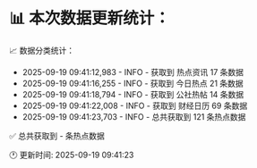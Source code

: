 📊 本次数据更新统计：
==========================

📈 数据分类统计：
- 2025-09-19 09:41:12,983 - INFO - 获取到 热点资讯 17 条数据
- 2025-09-19 09:41:16,255 - INFO - 获取到 今日热点 21 条数据
- 2025-09-19 09:41:18,794 - INFO - 获取到 公社热帖 14 条数据
- 2025-09-19 09:41:22,008 - INFO - 获取到 财经日历 69 条数据
- 2025-09-19 09:41:23,703 - INFO - 总共获取到 121 条热点数据

✅ 总共获取到 - 条热点数据

🕐 更新时间: 2025-09-19 09:41:23
